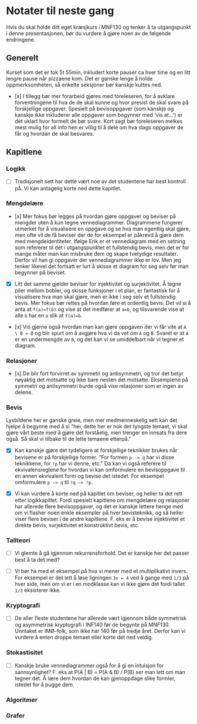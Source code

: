 # Notater til neste gang
Hvis du skal holde ditt eget kræsjkurs i MNF130 og tenker å ta utgangspunkt i denne presentasjonen, bør du vurdere å gjøre noen av de følgende endringene.

## Generelt 
Kurset som det er tok 5t 55min, inkludert korte pauser ca hver time og en litt lengre pause når pizzaene kom.
Det er ganske lenge å holde oppmerksomheten, så enkelte seksjoner bør kanskje kuttes ned.

- [x] I tillegg bør mer forarbeid gjøres med foreleseren, for å avklare forventningene til hva de de skal kunne og hvor presist de skal svare på forskjellige oppgaver.
Spesielt på bevisoppgaver (som kanskje og kanskje ikke inkluderer alle oppgaver som begynner med 'vis at...') er det uklart hvor formelt de bør svare.
Kort sagt bør foreleseren melkes mest mulig for all info hen er villig til å dele om hva slags oppgaver de får og hvordan de skal besvares.

## Kapitlene

### Logikk
- [ ] Tradisjonelt sett har dette vært noe av det studentene har best kontroll på.
  Vi kan antagelig korte ned dette kapitlet.

### Mengdelære
- [x] Mer fokus bør legges på hvordan gjøre oppgaver og beviser på mengder uten å kun tegne vennediagrammer.
  Diagrammene fungerer utmerket for å visualisere en oppgave og se hva man egentlig skal gjøre, men ofte vil de få beviser der de for eksempel er påkrevd å gjøre dem med mengdeidentiteter.
  Ifølge Erik er et vennediagram med en setning som refererer til det i utgangspunktet et fullstendig bevis, men det er for mange måter man kan misbruke dem og skape tvetydige resultater.
  Derfor vil han gi oppgaver der vennediagrammer ikke er lov.
  Men jeg tenker likevel det fortsatt er lurt å skisse et diagram for seg selv før man begynner på beviset.

- [x] Litt det samme gjelder beviser for injektivitet og surjektivitet.
Å tegne piler mellom bobler, og skisse funksjoner i et plan, er fantastisk for å visualisere hva man skal gjøre, men er ikke i seg selv et fullstendig bevis.
Mer fokus bør rettes på hvordan føre et ordentlig bevis.
Det vil si å anta at `f(a)=f(b)` og vise at det medfører at `a=b`, og tilsvarende vise at alle `b` har en `a` slik at `f(a)=b`.

- [x] Vis gjerne også hvordan man kan gjøre oppgaven der vi får vite at `A \ B = Ø` og blir spurt om å avgjøre hva vi da vet om `A` og `B`.
Svaret er at `A` er en undermengde av `B`, og det kan vi se umiddelbart når vi tegner et diagram.

### Relasjoner
- [x] De blir fort forvirret av symmetri og antisymmetri, og tror det betyr nøyaktig det motsatte og ikke bare nesten det motsatte.
Eksemplene på symmetri og antisymmetri burde også vise relasjoner som er ingen av delene.

### Bevis
Lysbildene her er ganske greie, men mer medmenneskelig sett kan det hjelpe å begynne med å si 
"hei, dette her er nok det tyngste temaet, vi skal gjøre vårt beste med å gjøre det forståelig, men trenger en innsats fra dere også. 
Så skal vi tilbake til de lette temaene etterpå."

- [x] Kan kanskje gjøre det tydeligere at forskjellige teknikker brukes når bevisene er på forskjellige former.
  "For formen `p -> q` har vi disse teknikkene, for `!p` har vi denne, etc."
  Da kan vi også referere til ekvivalensreglene for hvordan vi kan omformulere en bevisoppgave til en annen ekvivalent form og bevise det istedet. 
  For eksempel omformulere `p -> q` til `!q -> !p`.

- [x] Vi kan vurdere å korte ned på kapitlet om beviser, og heller ta det rett etter logikkapitlet.
  Fordi spesielt kapitlene om mengdelære og relasjoner har allerede flere bevisoppgaver, og det er kanskje lettere henge med om vi flasher noen enkle eksempler på hver bevisteknikk, og så heller viser flere beviser i de andre kapitlene.
  F. eks er å bevise injektivitet et direkte bevis, surjektivitet et konstruktivt bevis, etc.

### Tallteori
- [ ] Vi glemte å gå igjennom rekurrensforhold.
  Det er kanskje her det passer best å ta det med?

- [ ] Vi bør ha med et eksempel på hva vi mener med et multiplikativt invers.
  For eksempel er det lett å løse ligningen `3x = 4` ved å gange med `1/3` på hver side, men om vi er i en modklasse kan vi ikke gjøre det fordi tallet `1/3` eksisterer ikke.

### Kryptografi
- [ ] De aller fleste studentene har allerede vært igjennom både symmetrisk og asymmetrisk kryptografi i INF140 før de begynte på MNF130.
  Unntaket er IMØ-folk, som ikke har 140 før på tredje året.
  Derfor kan vi vurdere å enten droppe temaet eller korte det ned veldig.

### Stokastisitet
- [ ] Kanskje bruke vennediagrammer også for å gi en intuisjon for sannsynlighet?
  F. eks at P(A | B) = P(A & B) / P(B) ser man lett om man tegner det.
  Å lære dem hvordan de kan gjenoppdage slike formler, istedet for å pugge dem.

### Algoritmer

### Grafer
